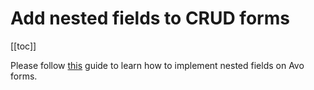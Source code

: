 # Add nested fields to CRUD forms

[[toc]]

Please follow [this](resource-tools.html#add-custom-fields-on-forms) guide to learn how to implement nested fields on Avo forms.
